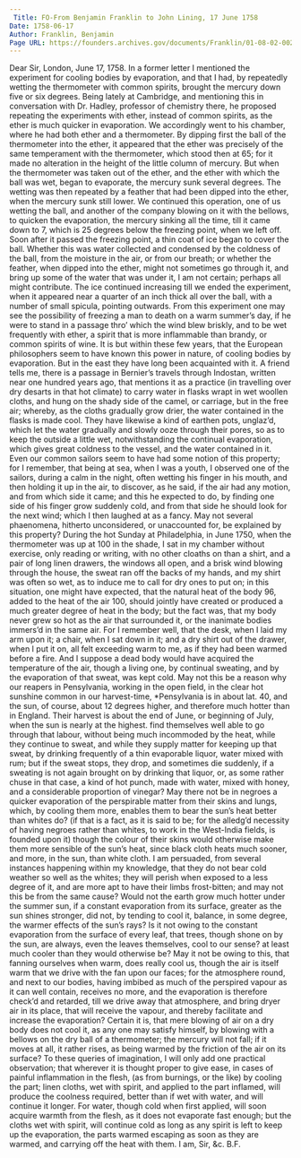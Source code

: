 ```yaml
---
 Title: FO-From Benjamin Franklin to John Lining, 17 June 1758
Date: 1758-06-17
Author: Franklin, Benjamin
Page URL: https://founders.archives.gov/documents/Franklin/01-08-02-0023
---
```


Dear Sir,
London, June 17, 1758.
In a former letter I mentioned the experiment for cooling bodies by evaporation, and that I had, by repeatedly wetting the thermometer with common spirits, brought the mercury down five or six degrees. Being lately at Cambridge, and mentioning this in conversation with Dr. Hadley, professor of chemistry there, he proposed repeating the experiments with ether, instead of common spirits, as the ether is much quicker in evaporation. We accordingly went to his chamber, where he had both ether and a thermometer. By dipping first the ball of the thermometer into the ether, it appeared that the ether was precisely of the same temperament with the thermometer, which stood then at 65; for it made no alteration in the height of the little column of mercury. But when the thermometer was taken out of the ether, and the ether with which the ball was wet, began to evaporate, the mercury sunk several degrees. The wetting was then repeated by a feather that had been dipped into the ether, when the mercury sunk still lower. We continued this operation, one of us wetting the ball, and another of the company blowing on it with the bellows, to quicken the evaporation, the mercury sinking all the time, till it came down to 7, which is 25 degrees below the freezing point, when we left off. Soon after it passed the freezing point, a thin coat of ice began to cover the ball. Whether this was water collected and condensed by the coldness of the ball, from the moisture in the air, or from our breath; or whether the feather, when dipped into the ether, might not sometimes go through it, and bring up some of the water that was under it, I am not certain; perhaps all might contribute. The ice continued increasing till we ended the experiment, when it appeared near a quarter of an inch thick all over the ball, with a number of small spicula, pointing outwards. From this experiment one may see the possibility of freezing a man to death on a warm summer’s day, if he were to stand in a passage thro’ which the wind blew briskly, and to be wet frequently with ether, a spirit that is more inflammable than brandy, or common spirits of wine.
It is but within these few years, that the European philosophers seem to have known this power in nature, of cooling bodies by evaporation. But in the east they have long been acquainted with it. A friend tells me, there is a passage in Bernier’s travels through Indostan, written near one hundred years ago, that mentions it as a practice (in travelling over dry desarts in that hot climate) to carry water in flasks wrapt in wet woollen cloths, and hung on the shady side of the camel, or carriage, but in the free air; whereby, as the cloths gradually grow drier, the water contained in the flasks is made cool. They have likewise a kind of earthen pots, unglaz’d, which let the water gradually and slowly ooze through their pores, so as to keep the outside a little wet, notwithstanding the continual evaporation, which gives great coldness to the vessel, and the water contained in it. Even our common sailors seem to have had some notion of this property; for I remember, that being at sea, when I was a youth, I observed one of the sailors, during a calm in the night, often wetting his finger in his mouth, and then holding it up in the air, to discover, as he said, if the air had any motion, and from which side it came; and this he expected to do, by finding one side of his finger grow suddenly cold, and from that side he should look for the next wind; which I then laughed at as a fancy.
May not several phaenomena, hitherto unconsidered, or unaccounted for, be explained by this property? During the hot Sunday at Philadelphia, in June 1750, when the thermometer was up at 100 in the shade, I sat in my chamber without exercise, only reading or writing, with no other cloaths on than a shirt, and a pair of long linen drawers, the windows all open, and a brisk wind blowing through the house, the sweat ran off the backs of my hands, and my shirt was often so wet, as to induce me to call for dry ones to put on; in this situation, one might have expected, that the natural heat of the body 96, added to the heat of the air 100, should jointly have created or produced a much greater degree of heat in the body; but the fact was, that my body never grew so hot as the air that surrounded it, or the inanimate bodies immers’d in the same air. For I remember well, that the desk, when I laid my arm upon it; a chair, when I sat down in it; and a dry shirt out of the drawer, when I put it on, all felt exceeding warm to me, as if they had been warmed before a fire. And I suppose a dead body would have acquired the temperature of the air, though a living one, by continual sweating, and by the evaporation of that sweat, was kept cold. May not this be a reason why our reapers in Pensylvania, working in the open field, in the clear hot sunshine common in our harvest-time,
   *Pensylvania is in about lat. 40, and the sun, of course, about 12 degrees higher, and therefore much hotter than in England. Their harvest is about the end of June, or beginning of July, when the sun is nearly at the highest.
 find themselves well able to go through that labour, without being much incommoded by the heat, while they continue to sweat, and while they supply matter for keeping up that sweat, by drinking frequently of a thin evaporable liquor, water mixed with rum; but if the sweat stops, they drop, and sometimes die suddenly, if a sweating is not again brought on by drinking that liquor, or, as some rather chuse in that case, a kind of hot punch, made with water, mixed with honey, and a considerable proportion of vinegar? May there not be in negroes a quicker evaporation of the perspirable matter from their skins and lungs, which, by cooling them more, enables them to bear the sun’s heat better than whites do? (if that is a fact, as it is said to be; for the alledg’d necessity of having negroes rather than whites, to work in the West-India fields, is founded upon it) though the colour of their skins would otherwise make them more sensible of the sun’s heat, since black cloth heats much sooner, and more, in the sun, than white cloth. I am persuaded, from several instances happening within my knowledge, that they do not bear cold weather so well as the whites; they will perish when exposed to a less degree of it, and are more apt to have their limbs frost-bitten; and may not this be from the same cause? Would not the earth grow much hotter under the summer sun, if a constant evaporation from its surface, greater as the sun shines stronger, did not, by tending to cool it, balance, in some degree, the warmer effects of the sun’s rays? Is it not owing to the constant evaporation from the surface of every leaf, that trees, though shone on by the sun, are always, even the leaves themselves, cool to our sense? at least much cooler than they would otherwise be? May it not be owing to this, that fanning ourselves when warm, does really cool us, though the air is itself warm that we drive with the fan upon our faces; for the atmosphere round, and next to our bodies, having imbibed as much of the perspired vapour as it can well contain, receives no more, and the evaporation is therefore check’d and retarded, till we drive away that atmosphere, and bring dryer air in its place, that will receive the vapour, and thereby facilitate and increase the evaporation? Certain it is, that mere blowing of air on a dry body does not cool it, as any one may satisfy himself, by blowing with a bellows on the dry ball of a thermometer; the mercury will not fall; if it moves at all, it rather rises, as being warmed by the friction of the air on its surface? To these queries of imagination, I will only add one practical observation; that wherever it is thought proper to give ease, in cases of painful inflammation in the flesh, (as from burnings, or the like) by cooling the part; linen cloths, wet with spirit, and applied to the part inflamed, will produce the coolness required, better than if wet with water, and will continue it longer. For water, though cold when first applied, will soon acquire warmth from the flesh, as it does not evaporate fast enough; but the cloths wet with spirit, will continue cold as long as any spirit is left to keep up the evaporation, the parts warmed escaping as soon as they are warmed, and carrying off the heat with them. I am, Sir, &c.
B.F.

